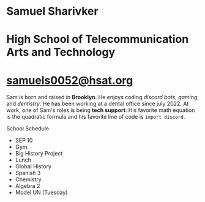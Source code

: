 # Samuel Sharivker
# High School of Telecommunication Arts and Technology
# [samuels0052@hsat.org](mailto:samuels0052@hsat.org)

Sam is born and raised in **Brooklyn**. He enjoys coding *discord bots*, *gaming*, and *dentistry*. He has been working at a dental office since july 2022. At work, one of Sam's roles is being **tech support**. His favorite math equation is the quadratic formula and his favorite line of code is `import discord`.

School Schedule

* SEP 10
* Gym
* Big History Project
* Lunch
* Global History
* Spanish 3
* Chemistry
* Algebra 2
* Model UN (Tuesday)